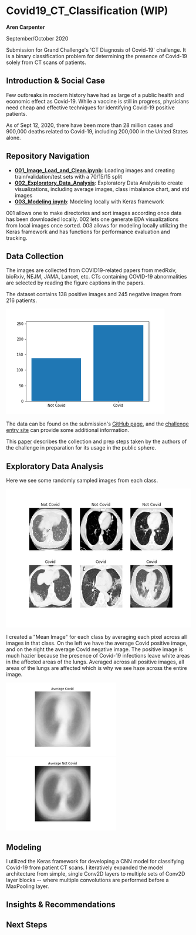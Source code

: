# Covid19_CT_Classification (WIP)

**Aren Carpenter**

September/October 2020

Submission for Grand Challenge's 'CT Diagnosis of Covid-19' challenge. It is a binary classification problem for determining the presence of Covid-19 solely from CT scans of patients. 

## Introduction & Social Case

Few outbreaks in modern history have had as large of a public health and economic effect as Covid-19. While a vaccine is still in progress, physicians need cheap and effective techniques for identifying Covid-19 positive patients. 

As of Sept 12, 2020, there have been more than 28 million cases and 900,000 deaths related to Covid-19, including 200,000 in the United States alone. 

## Repository Navigation

* **[001_Image_Load_and_Clean.ipynb](001_Image_Load_and_Clean.ipynb)**: Loading images and creating train/validation/test sets with a 70/15/15 split
* **[002_Exploratory_Data_Analysis](002_Exploratory_Data_Analysis.ipynb)**: Exploratory Data Analysis to create visualizations, including average images, class imbalance chart, and std images
* **[003_Modeling.ipynb](003_Modeling.ipynb)**: Modeling locally with Keras framework

001 allows one to make directories and sort images according once data has been downloaded locally. 002 lets one generate EDA visualizations from local images once sorted. 003 allows for modeling locally utilizing the Keras framework and has functions for performance evaluation and tracking.

## Data Collection

The images are collected from COVID19-related papers from medRxiv, bioRxiv, NEJM, JAMA, Lancet, etc. CTs containing COVID-19 abnormalities are selected by reading the figure captions in the papers.

The dataset contains 138 positive images and 245 negative images from 216 patients.

![](Images/class_imbalance.png)

The data can be found on the submission's [GitHub page](https://github.com/UCSD-AI4H/COVID-CT), and the [challenge entry site](https://covid-ct.grand-challenge.org/CT-diagnosis-of-COVID-19/) can provide some additional information.

This [paper](https://arxiv.org/pdf/2003.13865.pdf) describes the collection and prep steps taken by the authors of the challenge in preparation for its usage in the public sphere. 

## Exploratory Data Analysis

Here we see some randomly sampled images from each class. 

![](Images/sample_images.png)

I created a "Mean Image" for each class by averaging each pixel across all images in that class. On the left we have the average Covid positive image, and on the right the average Covid negative image. The positive image is much hazier because the presence of Covid-19 infections leave white areas in the affected areas of the lungs. Averaged across all positive images, all areas of the lungs are affected which is why we see haze across the entire image. 

<p float="middle">
  <img src="Images/Average_Covid.png" width="300"/>
  <img src="Images/Average_Not_Covid.png" width="300"/>
</p>

## Modeling

I utilized the Keras framework for developing a CNN model for classifying Covid-19 from patient CT scans. I iteratively expanded the model architecture from simple, single Conv2D layers to multiple sets of Conv2D layer blocks -- where multiple convolutions are performed before a MaxPooling layer. 

## Insights & Recommendations

## Next Steps